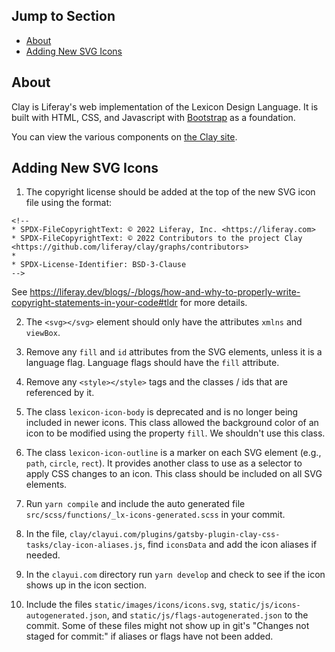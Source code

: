 ## Jump to Section

- [About](#about)
- [Adding New SVG Icons](#adding-new-svg-icons)

## About

Clay is Liferay's web implementation of the Lexicon Design Language. It is built with HTML, CSS, and Javascript with [Bootstrap](https://getbootstrap.com/docs/4.1/getting-started/introduction/) as a foundation.

You can view the various components on [the Clay site](http://clayui.com).

## Adding New SVG Icons

1) The copyright license should be added at the top of the new SVG icon file using the format:

```
<!--
* SPDX-FileCopyrightText: © 2022 Liferay, Inc. <https://liferay.com>
* SPDX-FileCopyrightText: © 2022 Contributors to the project Clay <https://github.com/liferay/clay/graphs/contributors>
*
* SPDX-License-Identifier: BSD-3-Clause
-->
```

See https://liferay.dev/blogs/-/blogs/how-and-why-to-properly-write-copyright-statements-in-your-code#tldr for more details.

2) The `<svg></svg>` element should only have the attributes `xmlns` and `viewBox`.

3) Remove any `fill` and `id` attributes from the SVG elements, unless it is a language flag. Language flags should have the `fill` attribute.

4) Remove any `<style></style>` tags and the classes / ids that are referenced by it.

5) The class `lexicon-icon-body` is deprecated and is no longer being included in newer icons. This class allowed the background color of an icon to be modified using the property `fill`. We shouldn't use this class.

6) The class `lexicon-icon-outline` is a marker on each SVG element (e.g., `path`, `circle`, `rect`). It provides another class to use as a selector to apply CSS changes to an icon. This class should be included on all SVG elements.

7) Run `yarn compile` and include the auto generated file `src/scss/functions/_lx-icons-generated.scss` in your commit.

8) In the file, `clay/clayui.com/plugins/gatsby-plugin-clay-css-tasks/clay-icon-aliases.js`, find `iconsData` and add the icon aliases if needed.

9) In the `clayui.com` directory run `yarn develop` and check to see if the icon shows up in the icon section.

10) Include the files `static/images/icons/icons.svg`, `static/js/icons-autogenerated.json`, and `static/js/flags-autogenerated.json` to the commit. Some of these files might not show up in git's "Changes not staged for commit:" if aliases or flags have not been added.
